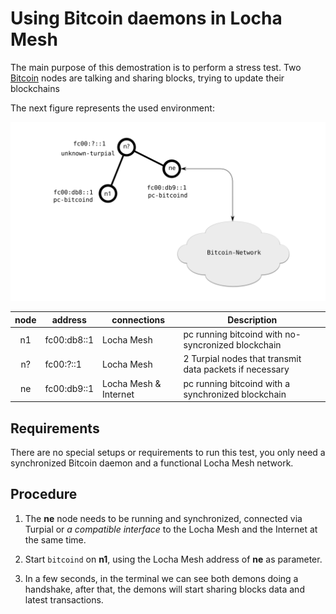 # Using Bitcoin daemons in Locha Mesh

The main purpose of this demostration is to perform a stress test. Two [Bitcoin][] nodes are talking and sharing blocks, trying to update their blockchains

The next figure represents the used environment:

![Bitcoin Daemons Environment](../../pics/demo_bitcoin_daemons.svg)

| node | address     | connections           | Description                                             |
|:----:| ----------- | --------------------- | ------------------------------------------------------- |
|  n1  | fc00:db8::1 | Locha Mesh            | pc running bitcoind with no-syncronized blockchain      |
|  n?  | fc00:?::1   | Locha Mesh            | 2 Turpial nodes that transmit data packets if necessary |
|  ne  | fc00:db9::1 | Locha Mesh & Internet | pc running bitcoind with a synchronized blockchain      |


## Requirements

There are no special setups or requirements to run this test, you only need a synchronized Bitcoin daemon and a functional Locha Mesh network.


## Procedure

1. The **ne** node needs to be running and synchronized, connected via Turpial or _a compatible interface_ to the Locha Mesh and the Internet at the same time.

2. Start `bitcoind` on **n1**, using the Locha Mesh address of **ne** as parameter.

3. In a few seconds, in the terminal we can see both demons doing a handshake, after that, the demons will start sharing blocks data and latest transactions.





[Bitcoin]: https://bitcoin.org
